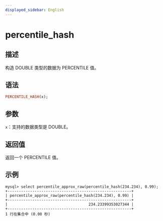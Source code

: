 ```yaml
---
displayed_sidebar: English
---
```


# percentile_hash

## 描述

构造 DOUBLE 类型的数据为 PERCENTILE 值。

## 语法

```Haskell
PERCENTILE_HASH(x);
```

## 参数

`x`：支持的数据类型是 DOUBLE。

## 返回值

返回一个 PERCENTILE 值。

## 示例

```Plain
mysql> select percentile_approx_raw(percentile_hash(234.234), 0.99);
+-------------------------------------------------------+
| percentile_approx_raw(percentile_hash(234.234), 0.99) |
+-------------------------------------------------------+
|                                    234.23399353027344 |
+-------------------------------------------------------+
1 行在集合中 (0.00 秒)
```